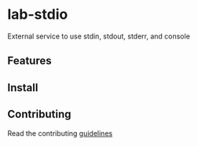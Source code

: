# lab-stdio
External service to use stdin, stdout, stderr, and console

## Features



## Install



## Contributing

 Read the contributing [guidelines](https://github.com/lab-coop/dev_guidelines)
